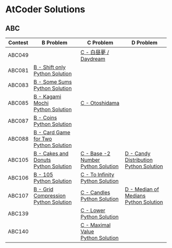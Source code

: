 # AtCoder Solutions
## ABC
| Contest | B Problem | C Problem | D Problem | 
| ----- | -------- | ---------- | -------- | 
| ABC049 | | [C - 白昼夢 / Daydream](https://atcoder.jp/contests/abc049/tasks/arc065_a)||||
| ABC081 | [B - Shift only](https://atcoder.jp/contests/abc081/tasks/abc081_b) <br>[Python Solution](https://github.com/cocoa-maemae/atcoder/blob/master/abc/abc081/shift_only.py) |
| ABC083 | [B - Some Sums](https://atcoder.jp/contests/abc083/tasks/abc083_b) <br>[Python Solution](https://github.com/cocoa-maemae/atcoder/blob/master/abc/abc083/some_sums.py) |||||
| ABC085 | [B - Kagami Mochi](https://atcoder.jp/contests/abc085/tasks/abc085_b) <br>[Python Solution](https://github.com/cocoa-maemae/atcoder/blob/master/abc/abc085/kagami_mochi.py) |[C - Otoshidama](https://atcoder.jp/contests/abc085/tasks/abc085_c)|||
| ABC087 | [B - Coins](https://atcoder.jp/contests/abc087/tasks/abc087_b) <br>[Python Solution](https://github.com/cocoa-maemae/atcoder/blob/master/abc/abc087/coins.py) ||||
| ABC088 | [B - Card Game for Two](https://atcoder.jp/contests/abc088/tasks/abc088_b) <br>[Python Solution](https://github.com/cocoa-maemae/atcoder/blob/master/abc/abc088/card_game_for_two.py) |
| ABC105 | [B - Cakes and Donuts ](https://atcoder.jp/contests/abc105/tasks/abc105_b) <br>[Python Solution](https://github.com/cocoa-maemae/atcoder/blob/master/abc/abc105/cakes_and_donuts.py) | [C - Base -2 Number](https://atcoder.jp/contests/abc105/tasks/abc105_c) <br>[Python Solution](https://github.com/cocoa-maemae/atcoder/blob/master/abc/abc105/base_2numbers.py) | [D - Candy Distribution](https://atcoder.jp/contests/abc105/tasks/abc105_d) <br>[Python Solution](https://github.com/cocoa-maemae/atcoder/blob/master/abc/abc105/cady_distribution.py) |
| ABC106 | [B - 105](https://atcoder.jp/contests/abc106/tasks/abc106_b) <br>[Python Solution](https://github.com/cocoa-maemae/atcoder/blob/master/abc/abc106/b-105.py) | [C - To Infinity](https://atcoder.jp/contests/abc106/tasks/abc106_c) <br>[Python Solution](https://github.com/cocoa-maemae/atcoder/blob/master/abc/abc106/to_infinity.py) |
| ABC107 | [B - Grid Compression ](https://atcoder.jp/contests/abc107/tasks/abc107_b) <br>[Python Solution](https://github.com/cocoa-maemae/atcoder/blob/master/abc/abc107/grid_compression.py) | [C - Candles](https://atcoder.jp/contests/abc107/tasks/arc101_a) <br>[Python Solution](https://github.com/cocoa-maemae/atcoder/blob/master/abc/abc107/candles.py) | [D - Median of Medians](https://atcoder.jp/contests/abc107/tasks/arc101_b) <br>[Python Solution](https://github.com/cocoa-maemae/atcoder/blob/master/abc/abc107/median_of_medians.py) |
| ABC139 || [C - Lower](https://atcoder.jp/contests/abc139/tasks/abc139_c) <br>[Python Solution](https://github.com/cocoa-maemae/atcoder/blob/master/abc/abc139/lower.py) |
| ABC140 || [C - Maximal Value](https://atcoder.jp/contests/abc140/tasks/abc140_c) <br>[Python Solution](https://github.com/cocoa-maemae/atcoder/blob/master/abc/abc140/maximal_value.py) |||
